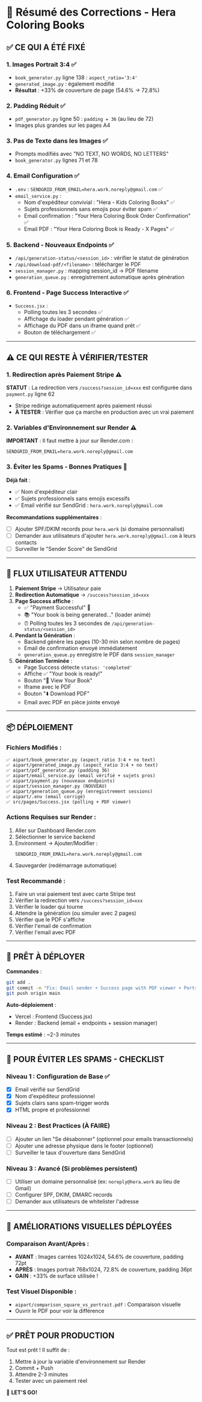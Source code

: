 # 🔧 Résumé des Corrections - Hera Coloring Books

## ✅ CE QUI A ÉTÉ FIXÉ

### 1. **Images Portrait 3:4** ✅
- `book_generator.py` ligne 138 : `aspect_ratio='3:4'`
- `generated_image.py` : également modifié
- **Résultat** : +33% de couverture de page (54.6% → 72.8%)

### 2. **Padding Réduit** ✅
- `pdf_generator.py` ligne 50 : `padding = 36` (au lieu de 72)
- Images plus grandes sur les pages A4

### 3. **Pas de Texte dans les Images** ✅
- Prompts modifiés avec "NO TEXT, NO WORDS, NO LETTERS"
- `book_generator.py` lignes 71 et 78

### 4. **Email Configuration** ✅
- `.env` : `SENDGRID_FROM_EMAIL=hera.work.noreply@gmail.com` ✅
- `email_service.py` : 
  - Nom d'expéditeur convivial : "Hera - Kids Coloring Books" ✅
  - Sujets professionnels sans emojis pour éviter spam ✅
  - Email confirmation : "Your Hera Coloring Book Order Confirmation" ✅
  - Email PDF : "Your Hera Coloring Book is Ready - X Pages" ✅

### 5. **Backend - Nouveaux Endpoints** ✅
- `/api/generation-status/<session_id>` : vérifier le statut de génération
- `/api/download-pdf/<filename>` : télécharger le PDF
- `session_manager.py` : mapping session_id → PDF filename
- `generation_queue.py` : enregistrement automatique après génération

### 6. **Frontend - Page Success Interactive** ✅
- `Success.jsx` : 
  - Polling toutes les 3 secondes ✅
  - Affichage du loader pendant génération ✅
  - Affichage du PDF dans un iframe quand prêt ✅
  - Bouton de téléchargement ✅

---

## ⚠️ CE QUI RESTE À VÉRIFIER/TESTER

### 1. **Redirection après Paiement Stripe** ⚠️
**STATUT** : La redirection vers `/success?session_id=xxx` est configurée dans `payment.py` ligne 62
- Stripe redirige automatiquement après paiement réussi
- **À TESTER** : Vérifier que ça marche en production avec un vrai paiement

### 2. **Variables d'Environnement sur Render** ⚠️
**IMPORTANT** : Il faut mettre à jour sur Render.com :
```
SENDGRID_FROM_EMAIL=hera.work.noreply@gmail.com
```

### 3. **Éviter les Spams - Bonnes Pratiques** 📧
**Déjà fait** :
- ✅ Nom d'expéditeur clair
- ✅ Sujets professionnels sans emojis excessifs
- ✅ Email vérifié sur SendGrid : `hera.work.noreply@gmail.com`

**Recommandations supplémentaires** :
- [ ] Ajouter SPF/DKIM records pour `hera.work` (si domaine personnalisé)
- [ ] Demander aux utilisateurs d'ajouter `hera.work.noreply@gmail.com` à leurs contacts
- [ ] Surveiller le "Sender Score" de SendGrid

---

## 🎯 FLUX UTILISATEUR ATTENDU

1. **Paiement Stripe** → Utilisateur paie
2. **Redirection Automatique** → `/success?session_id=xxx`
3. **Page Success affiche** :
   - ✅ "Payment Successful" 🎉
   - 📚 "Your book is being generated..." (loader animé)
   - ⏰ Polling toutes les 3 secondes de `/api/generation-status/<session_id>`
4. **Pendant la Génération** :
   - Backend génère les pages (10-30 min selon nombre de pages)
   - Email de confirmation envoyé immédiatement
   - `generation_queue.py` enregistre le PDF dans `session_manager`
5. **Génération Terminée** :
   - Page Success détecte `status: 'completed'`
   - Affiche ✅ "Your book is ready!"
   - Bouton "📖 View Your Book"
   - Iframe avec le PDF
   - Bouton "⬇️ Download PDF"
   - Email avec PDF en pièce jointe envoyé

---

## 📦 DÉPLOIEMENT

### Fichiers Modifiés :
```
✅ aipart/book_generator.py (aspect_ratio 3:4 + no text)
✅ aipart/generated_image.py (aspect_ratio 3:4 + no text)
✅ aipart/pdf_generator.py (padding 36)
✅ aipart/email_service.py (email vérifié + sujets pros)
✅ aipart/payment.py (nouveaux endpoints)
✅ aipart/session_manager.py (NOUVEAU)
✅ aipart/generation_queue.py (enregistrement sessions)
✅ aipart/.env (email corrigé)
✅ src/pages/Success.jsx (polling + PDF viewer)
```

### Actions Requises sur Render :
1. Aller sur Dashboard Render.com
2. Sélectionner le service backend
3. Environment → Ajouter/Modifier :
   ```
   SENDGRID_FROM_EMAIL=hera.work.noreply@gmail.com
   ```
4. Sauvegarder (redémarrage automatique)

### Test Recommandé :
1. Faire un vrai paiement test avec carte Stripe test
2. Vérifier la redirection vers `/success?session_id=xxx`
3. Vérifier le loader qui tourne
4. Attendre la génération (ou simuler avec 2 pages)
5. Vérifier que le PDF s'affiche
6. Vérifier l'email de confirmation
7. Vérifier l'email avec PDF

---

## 🚀 PRÊT À DÉPLOYER

**Commandes** :
```bash
git add .
git commit -m "Fix: Email sender + Success page with PDF viewer + Portrait images"
git push origin main
```

**Auto-déploiement** :
- Vercel : Frontend (Success.jsx)
- Render : Backend (email + endpoints + session manager)

**Temps estimé** : ~2-3 minutes

---

## 📧 POUR ÉVITER LES SPAMS - CHECKLIST

### Niveau 1 : Configuration de Base ✅
- [x] Email vérifié sur SendGrid
- [x] Nom d'expéditeur professionnel
- [x] Sujets clairs sans spam-trigger words
- [x] HTML propre et professionnel

### Niveau 2 : Best Practices (À FAIRE)
- [ ] Ajouter un lien "Se désabonner" (optionnel pour emails transactionnels)
- [ ] Ajouter une adresse physique dans le footer (optionnel)
- [ ] Surveiller le taux d'ouverture dans SendGrid

### Niveau 3 : Avancé (Si problèmes persistent)
- [ ] Utiliser un domaine personnalisé (ex: `noreply@hera.work` au lieu de Gmail)
- [ ] Configurer SPF, DKIM, DMARC records
- [ ] Demander aux utilisateurs de whitelister l'adresse

---

## 🎨 AMÉLIORATIONS VISUELLES DÉPLOYÉES

### Comparaison Avant/Après :
- **AVANT** : Images carrées 1024x1024, 54.6% de couverture, padding 72pt
- **APRÈS** : Images portrait 768x1024, 72.8% de couverture, padding 36pt
- **GAIN** : +33% de surface utilisée !

### Test Visuel Disponible :
- `aipart/comparison_square_vs_portrait.pdf` : Comparaison visuelle
- Ouvrir le PDF pour voir la différence

---

## ✅ PRÊT POUR PRODUCTION

Tout est prêt ! Il suffit de :
1. Mettre à jour la variable d'environnement sur Render
2. Commit + Push
3. Attendre 2-3 minutes
4. Tester avec un paiement réel

🎉 **LET'S GO!**
